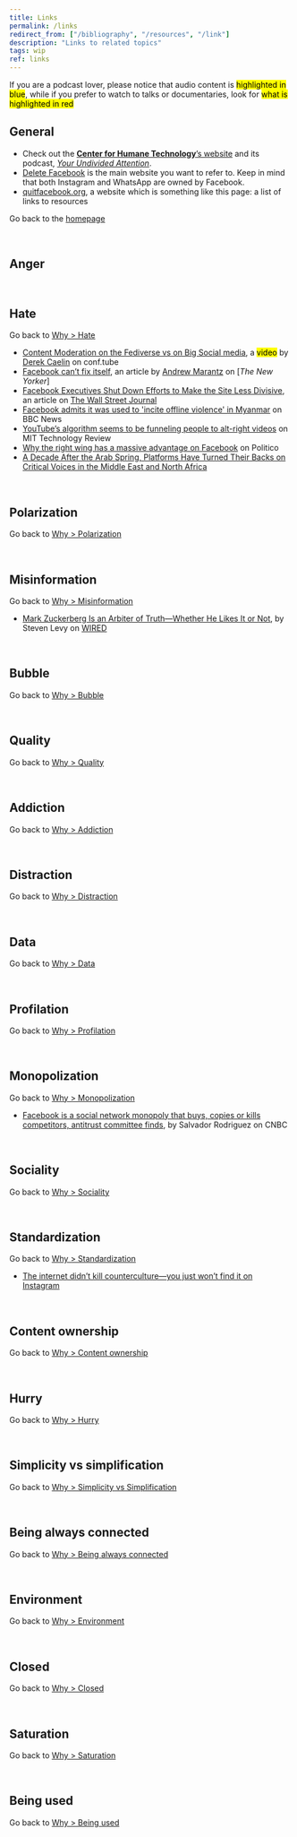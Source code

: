 ```yaml
---
title: Links
permalink: /links
redirect_from: ["/bibliography", "/resources", "/link"]
description: "Links to related topics"
tags: wip
ref: links
---
```

<div>
	If you are a podcast lover, please notice that audio content is <mark>highlighted in blue</mark>, while if you prefer to watch to talks or documentaries, look for <mark>what is highlighted in red</mark>
</div>

## General

- Check out the [**Center for Humane Technology**’s website](https://www.humanetech.com "Center for Humane Technology") and its podcast, <cite><a href="https://www.humanetech.com/podcast" rel="noopener noreferrer" target="_blank" title="Your Undivided Attention">Your Undivided Attention</a></cite>.
- [Delete Facebook](https://deletefacebook.com "DeleteFacebook.com") is the main website you want to refer to. Keep in mind that both Instagram and WhatsApp are owned by Facebook.
- [quitfacebook.org](https://quitfacebook.org "Quit Facebook"), a website which is something like this page: a list of links to resources

Go back to the [homepage](/home "Home")

<br>

## Anger

<br>

## Hate

Go back to [Why > Hate](/why#hate "Hate")

- [Content Moderation on the Fediverse vs on Big Social media](https://conf.tube/videos/watch/d8c8ed69-79f0-4987-bafe-84c01f38f966 "Decentralized Social Networks vs. The Trolls"), a <mark>video</mark> by [Derek Caelin](https://mastodon.technology/@Argus "[Derek Caelin on Mastodon") on conf.tube
- [Facebook can’t fix itself](https://www.newyorker.com/magazine/2020/10/19/why-facebook-cant-fix-itself "Facebook can’t fix itself"), an article by [Andrew Marantz](https://en.wikipedia.org/wiki/Andrew_Marantz "Andrew Marantz on Wikipedia") on [<cite>The New Yorker</cite>]
- [Facebook Executives Shut Down Efforts to Make the Site Less Divisive](https://www.wsj.com/articles/facebook-knows-it-encourages-division-top-executives-nixed-solutions-11590507499 "Facebook Executives Shut Down Efforts to Make the Site Less Divisive"), an article on [The Wall Street Journal](https://www.wsj.com "The Wall Street Journal")
- [Facebook admits it was used to 'incite offline violence' in Myanmar](https://www.bbc.com/news/world-asia-46105934 "Facebook admits it was used to 'incite offline violence' in Myanmar") on BBC News
- [YouTube’s algorithm seems to be funneling people to alt-right videos](https://www.technologyreview.com/2020/01/29/276000/a-study-of-youtube-comments-shows-how-its-turning-people-onto-the-alt-right/ "YouTube’s algorithm seems to be funneling people to alt-right videos") on MIT Technology Review
- [Why the right wing has a massive advantage on Facebook](https://www.politico.com/news/2020/09/26/facebook-conservatives-2020-421146 "Why the right wing has a massive advantage on Facebook") on Politico
- [A Decade After the Arab Spring, Platforms Have Turned Their Backs on Critical Voices in the Middle East and North Africa](https://www.eff.org/deeplinks/2020/12/decade-after-arab-spring-platforms-have-turned-their-backs-critical-voices-middle "A Decade After the Arab Spring, Platforms Have Turned Their Backs on Critical Voices in the Middle East and North Africa")

<br>

## Polarization

Go back to [Why > Polarization](/why#polarization "Polarization")

<br>

## Misinformation

Go back to [Why > Misinformation](/why#disinformation "Disinformation")

- [Mark Zuckerberg Is an Arbiter of Truth—Whether He Likes It or Not](https://www.wired.com/story/mark-zuckerberg-is-an-arbiter-of-truth-whether-he-likes-it-or-not/ "Mark Zuckerberg Is an Arbiter of Truth—Whether He Likes It or Not"), by Steven Levy on [WIRED](https://wired.com "WIRED")

<br>

## Bubble

Go back to [Why > Bubble](/why#bubble "Bubble")

<br>

## Quality

Go back to [Why > Quality](/why#quality "Quality")

<br>

## Addiction

Go back to [Why > Addiction](/why#addiction "Addiction")

<br>

## Distraction

Go back to [Why > Distraction](/why#distraction "Distraction")

<br>

## Data

Go back to [Why > Data](/why#data "Data")

<br>

## Profilation

Go back to [Why > Profilation](/why#profilation "Profilation")

<br>

## Monopolization

Go back to [Why > Monopolization](/why#monopolization "Monopolization")

- [Facebook is a social network monopoly that buys, copies or kills competitors, antitrust committee finds](https://www.cnbc.com/2020/10/06/house-antitrust-committee-facebook-monopoly-buys-kills-competitors.html "Facebook is a social network monopoly that buys, copies or kills competitors, antitrust committee finds"), by Salvador Rodriguez on CNBC

<br>

## Sociality

Go back to [Why > Sociality](/why#sociality "Sociality")

<br>

## Standardization

Go back to [Why > Standardization](/why#standardization "Standardization")

- [The internet didn’t kill counterculture—you just won’t find it on Instagram](https://www.documentjournal.com/2021/01/the-internet-didnt-kill-counterculture-you-just-wont-find-it-on-instagram/ "The internet didn’t kill counterculture—you just won’t find it on Instagram")

<br>

## Content ownership

Go back to [Why > Content ownership](/why#content-ownership "Content Ownership")

<br>

## Hurry

Go back to [Why > Hurry](/why#hurry "Hurry")

<br>

## Simplicity vs simplification

Go back to [Why > Simplicity vs Simplification](/why#simplicity-vs-simplification "Simplicity vs Simplification")

<br>

## Being always connected

Go back to [Why > Being always connected](/why#being-always-connected "Being Always Connected")

<br>

## Environment

Go back to [Why > Environment](/why#environment "Environment")

<br>

## Closed

Go back to [Why > Closed](/why#closed "Closed")

<br>

## Saturation

Go back to [Why > Saturation](/why#saturation "Saturation")

<br>

## Being used

Go back to [Why > Being used](/why#being-used "Being used")